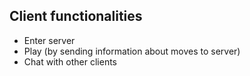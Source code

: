 ## Client functionalities
- Enter server
- Play (by sending information about moves to server)
- Chat with other clients